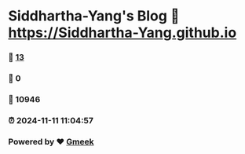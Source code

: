 # Siddhartha-Yang's Blog :link: https://Siddhartha-Yang.github.io 
### :page_facing_up: [13](https://Siddhartha-Yang.github.io/tag.html) 
### :speech_balloon: 0 
### :hibiscus: 10946 
### :alarm_clock: 2024-11-11 11:04:57 
### Powered by :heart: [Gmeek](https://github.com/Meekdai/Gmeek)
